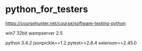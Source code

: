 # python_for_testers

https://coursehunter.net/course/software-testing-python

win7 32bit
wampserver 2.5


python 3.4.2
jsonpickle==1.2
pytest==2.6.4
selenium==2.45.0

